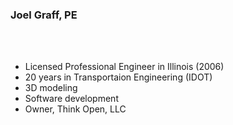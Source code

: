 ### Joel Graff, PE
<br><br>
- Licensed Professional Engineer in Illinois (2006)
- 20 years in Transportaion Engineering (IDOT) 
- 3D modeling
- Software development
- Owner, Think Open, LLC